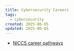 ```yaml
---
title: Cybersecurity Careers
tags:
  - cybersecurity
created: 2025-06-05
updated: 2025-06-05
---
```


- [NICCS career pathways](https://niccs.cisa.gov/tools/cyber-career-pathways-tool)